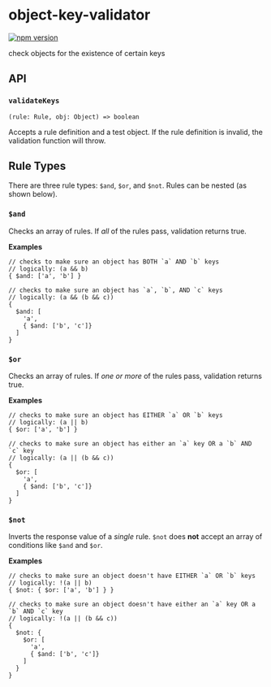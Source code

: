# object-key-validator

[![npm version](https://badge.fury.io/js/object-key-validator.svg)](https://badge.fury.io/js/object-key-validator)

check objects for the existence of certain keys

## API

### `validateKeys`

`(rule: Rule, obj: Object) => boolean`

Accepts a rule definition and a test object. If the rule definition is invalid, the validation function will throw.

## Rule Types

There are three rule types: `$and`, `$or`, and `$not`. Rules can be nested (as shown below).

### `$and`

Checks an array of rules. If _all_ of the rules pass, validation returns true.

**Examples**

```
// checks to make sure an object has BOTH `a` AND `b` keys
// logically: (a && b)
{ $and: ['a', 'b'] }

// checks to make sure an object has `a`, `b`, AND `c` keys
// logically: (a && (b && c))
{
  $and: [
    'a',
    { $and: ['b', 'c']}
  ]
}
```

### `$or`

Checks an array of rules. If _one or more_ of the rules pass, validation returns true.

**Examples**

```
// checks to make sure an object has EITHER `a` OR `b` keys
// logically: (a || b)
{ $or: ['a', 'b'] }

// checks to make sure an object has either an `a` key OR a `b` AND `c` key
// logically: (a || (b && c))
{
  $or: [
    'a',
    { $and: ['b', 'c']}
  ]
}
```

### `$not`

Inverts the response value of a _single_ rule. `$not` does **not** accept an array of conditions like `$and` and `$or`.

**Examples**

```
// checks to make sure an object doesn't have EITHER `a` OR `b` keys
// logically: !(a || b)
{ $not: { $or: ['a', 'b'] } }

// checks to make sure an object doesn't have either an `a` key OR a `b` AND `c` key
// logically: !(a || (b && c))
{
  $not: {
    $or: [
      'a',
      { $and: ['b', 'c']}
    ]
  }
}
```
